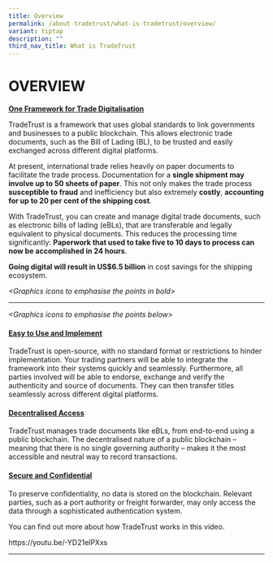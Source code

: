 ```yaml
---
title: Overview
permalink: /about-tradetrust/what-is-tradetrust/overview/
variant: tiptap
description: ""
third_nav_title: What is TradeTrust
---
```

<h1>OVERVIEW</h1>
<p><strong><u>One Framework for Trade Digitalisation</u></strong>
</p>
<p>TradeTrust is a framework that uses global standards to link governments
and businesses to a public blockchain. This allows electronic trade documents,
such as the Bill of Lading (BL), to be trusted and easily exchanged across
different digital platforms.</p>
<p>At present, international trade relies heavily on paper documents to facilitate
the trade process. Documentation for a <strong>single shipment may involve up to 50 sheets of paper</strong>.
This not only makes the trade process <strong>susceptible to fraud</strong> and
inefficiency but also extremely <strong>costly</strong>, <strong>accounting for up to 20 per cent of the shipping cost</strong>.&nbsp;</p>
<p>With TradeTrust, you can create and manage digital trade documents, such
as electronic bills of lading (eBLs), that are transferable and legally
equivalent to physical documents. This reduces the processing time significantly: <strong>Paperwork that used to take five to 10 days to process can now be accomplished in 24 hours</strong>.&nbsp;</p>
<p><strong>Going digital will result in US$6.5 billion</strong> in cost savings
for the shipping ecosystem.</p>
<p><em>&lt;Graphics icons to emphasise the points in bold&gt;</em>
</p>
<hr>
<p><em>&lt;Graphics icons to emphasise the points below&gt;</em>
</p>
<h4><strong><u>Easy to Use and Implement</u></strong></h4>
<p>TradeTrust is open-source, with no standard format or restrictions to
hinder implementation. Your trading partners will be able to integrate
the framework into their systems quickly and seamlessly. Furthermore, all
parties involved will be able to endorse, exchange and verify the authenticity
and source of documents. They can then transfer titles seamlessly across
different digital platforms.&nbsp;&nbsp;</p>
<h4><strong><u>Decentralised Access</u></strong></h4>
<p>TradeTrust manages trade documents like eBLs, from end-to-end using a
public blockchain. The decentralised nature of a public blockchain – meaning
that there is no single governing authority – makes it the most accessible
and neutral way to record transactions.&nbsp;</p>
<h4><strong><u>Secure and Confidential</u></strong></h4>
<p>To preserve confidentiality, no data is stored on the blockchain. Relevant
parties, such as a port authority or freight forwarder, may only access
the data through a sophisticated authentication system.&nbsp;</p>
<p>You can find out more about how TradeTrust works in this video.</p>
<p><a rel="noopener noreferrer nofollow" target="_blank">https://youtu.be/-YD21elPXxs</a>
</p>
<hr>
<p></p>